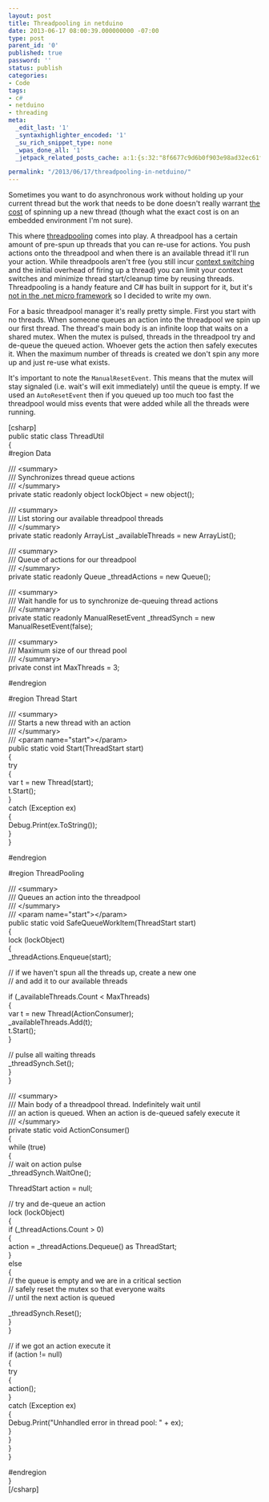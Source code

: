 ```yaml
---
layout: post
title: Threadpooling in netduino
date: 2013-06-17 08:00:39.000000000 -07:00
type: post
parent_id: '0'
published: true
password: ''
status: publish
categories:
- Code
tags:
- c#
- netduino
- threading
meta:
  _edit_last: '1'
  _syntaxhighlighter_encoded: '1'
  _su_rich_snippet_type: none
  _wpas_done_all: '1'
  _jetpack_related_posts_cache: a:1:{s:32:"8f6677c9d6b0f903e98ad32ec61f8deb";a:2:{s:7:"expires";i:1560398911;s:7:"payload";a:3:{i:0;a:1:{s:2:"id";i:4394;}i:1;a:1:{s:2:"id";i:1587;}i:2;a:1:{s:2:"id";i:365;}}}}

permalink: "/2013/06/17/threadpooling-in-netduino/"
---
```

Sometimes you want to do asynchronous work without holding up your current thread but the work that needs to be done doesn't really warrant [the cost](http://msdn.microsoft.com/en-us/magazine/cc163552.aspx#S4) of spinning up a new thread (though what the exact cost is on an embedded environment I'm not sure).

This where [threadpooling](http://en.wikipedia.org/wiki/Thread_pool_pattern) comes into play. A threadpool has a certain amount of pre-spun up threads that you can re-use for actions. You push actions onto the threadpool and when there is an available thread it'll run your action. While threadpools aren't free (you still incur [context switching](http://en.wikipedia.org/wiki/Context_switch) and the initial overhead of firing up a thread) you can limit your context switches and minimize thread start/cleanup time by reusing threads. Threadpooling is a handy feature and C# has built in support for it, but it's [not in the .net micro framework](http://netmf.codeplex.com/workitem/78) so I decided to write my own.

For a basic threadpool manager it's really pretty simple. First you start with no threads. When someone queues an action into the threadpool we spin up our first thread. The thread's main body is an infinite loop that waits on a shared mutex. When the mutex is pulsed, threads in the threadpool try and de-queue the queued action. Whoever gets the action then safely executes it. When the maximum number of threads is created we don't spin any more up and just re-use what exists.

It's important to note the `ManualResetEvent`. This means that the mutex will stay signaled (i.e. wait's will exit immediately) until the queue is empty. If we used an `AutoResetEvent` then if you queued up too much too fast the threadpool would miss events that were added while all the threads were running.

[csharp]  
public static class ThreadUtil  
{  
 #region Data

/// \<summary\>  
 /// Synchronizes thread queue actions  
 /// \</summary\>  
 private static readonly object lockObject = new object();

/// \<summary\>  
 /// List storing our available threadpool threads  
 /// \</summary\>  
 private static readonly ArrayList \_availableThreads = new ArrayList();

/// \<summary\>  
 /// Queue of actions for our threadpool  
 /// \</summary\>  
 private static readonly Queue \_threadActions = new Queue();

/// \<summary\>  
 /// Wait handle for us to synchronize de-queuing thread actions  
 /// \</summary\>  
 private static readonly ManualResetEvent \_threadSynch = new ManualResetEvent(false);

/// \<summary\>  
 /// Maximum size of our thread pool  
 /// \</summary\>  
 private const int MaxThreads = 3;

#endregion

#region Thread Start

/// \<summary\>  
 /// Starts a new thread with an action  
 /// \</summary\>  
 /// \<param name="start"\>\</param\>  
 public static void Start(ThreadStart start)  
 {  
 try  
 {  
 var t = new Thread(start);  
 t.Start();  
 }  
 catch (Exception ex)  
 {  
 Debug.Print(ex.ToString());  
 }  
 }

#endregion

#region ThreadPooling

/// \<summary\>  
 /// Queues an action into the threadpool  
 /// \</summary\>  
 /// \<param name="start"\>\</param\>  
 public static void SafeQueueWorkItem(ThreadStart start)  
 {  
 lock (lockObject)  
 {  
 \_threadActions.Enqueue(start);

// if we haven't spun all the threads up, create a new one  
 // and add it to our available threads

if (\_availableThreads.Count \< MaxThreads)  
 {  
 var t = new Thread(ActionConsumer);  
 \_availableThreads.Add(t);  
 t.Start();  
 }

// pulse all waiting threads  
 \_threadSynch.Set();  
 }  
 }

/// \<summary\>  
 /// Main body of a threadpool thread. Indefinitely wait until  
 /// an action is queued. When an action is de-queued safely execute it  
 /// \</summary\>  
 private static void ActionConsumer()  
 {  
 while (true)  
 {  
 // wait on action pulse  
 \_threadSynch.WaitOne();

ThreadStart action = null;

// try and de-queue an action  
 lock (lockObject)  
 {  
 if (\_threadActions.Count \> 0)  
 {  
 action = \_threadActions.Dequeue() as ThreadStart;  
 }  
 else  
 {  
 // the queue is empty and we are in a critical section  
 // safely reset the mutex so that everyone waits  
 // until the next action is queued

\_threadSynch.Reset();  
 }  
 }

// if we got an action execute it  
 if (action != null)  
 {  
 try  
 {  
 action();  
 }  
 catch (Exception ex)  
 {  
 Debug.Print("Unhandled error in thread pool: " + ex);  
 }  
 }  
 }  
 }

#endregion  
}  
[/csharp]

